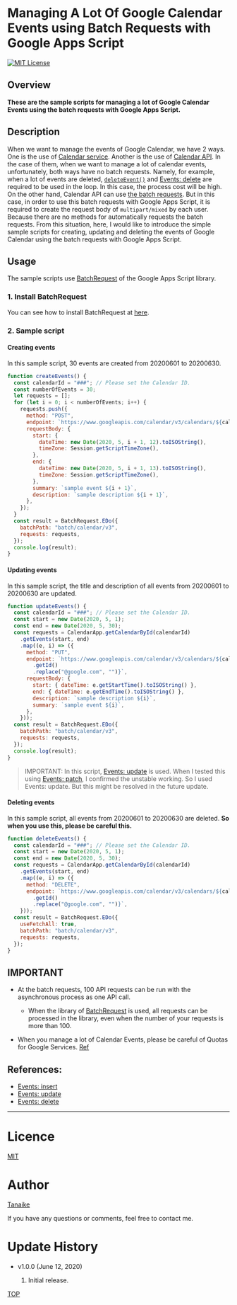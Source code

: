 # Managing A Lot Of Google Calendar Events using Batch Requests with Google Apps Script

<a name="top"></a>

[![MIT License](http://img.shields.io/badge/license-MIT-blue.svg?style=flat)](LICENCE)

<a name="overview"></a>

## Overview

**These are the sample scripts for managing a lot of Google Calendar Events using the batch requests with Google Apps Script.**

<a name="description"></a>

## Description

When we want to manage the events of Google Calendar, we have 2 ways. One is the use of [Calendar service](https://developers.google.com/apps-script/reference/calendar). Another is the use of [Calendar API](https://developers.google.com/calendar). In the case of them, when we want to manage a lot of calendar events, unfortunately, both ways have no batch requests. Namely, for example, when a lot of events are deleted, [`deleteEvent()`](<https://developers.google.com/apps-script/reference/calendar/calendar-event#deleteEvent()>) and [Events: delete](https://developers.google.com/calendar/v3/reference/events/delete) are required to be used in the loop. In this case, the process cost will be high. On the other hand, Calendar API can use [the batch requests](https://developers.google.com/calendar/batch). But in this case, in order to use this batch requests with Google Apps Script, it is required to create the request body of `multipart/mixed` by each user. Because there are no methods for automatically requests the batch requests. From this situation, here, I would like to introduce the simple sample scripts for creating, updating and deleting the events of Google Calendar using the batch requests with Google Apps Script.

<a name="usage"></a>

## Usage

The sample scripts use [BatchRequest](https://github.com/tanaikech/BatchRequest) of the Google Apps Script library.

### 1. Install BatchRequest

You can see how to install BatchRequest at [here](https://github.com/tanaikech/BatchRequest#how-to-install).

### 2. Sample script

#### Creating events

In this sample script, 30 events are created from 20200601 to 20200630.

```javascript
function createEvents() {
  const calendarId = "###"; // Please set the Calendar ID.
  const numberOfEvents = 30;
  let requests = [];
  for (let i = 0; i < numberOfEvents; i++) {
    requests.push({
      method: "POST",
      endpoint: `https://www.googleapis.com/calendar/v3/calendars/${calendarId}/events`,
      requestBody: {
        start: {
          dateTime: new Date(2020, 5, i + 1, 12).toISOString(),
          timeZone: Session.getScriptTimeZone(),
        },
        end: {
          dateTime: new Date(2020, 5, i + 1, 13).toISOString(),
          timeZone: Session.getScriptTimeZone(),
        },
        summary: `sample event ${i + 1}`,
        description: `sample description ${i + 1}`,
      },
    });
  }
  const result = BatchRequest.EDo({
    batchPath: "batch/calendar/v3",
    requests: requests,
  });
  console.log(result);
}
```

#### Updating events

In this sample script, the title and description of all events from 20200601 to 20200630 are updated.

```javascript
function updateEvents() {
  const calendarId = "###"; // Please set the Calendar ID.
  const start = new Date(2020, 5, 1);
  const end = new Date(2020, 5, 30);
  const requests = CalendarApp.getCalendarById(calendarId)
    .getEvents(start, end)
    .map((e, i) => ({
      method: "PUT",
      endpoint: `https://www.googleapis.com/calendar/v3/calendars/${calendarId}/events/${e
        .getId()
        .replace("@google.com", "")}`,
      requestBody: {
        start: { dateTime: e.getStartTime().toISOString() },
        end: { dateTime: e.getEndTime().toISOString() },
        description: `sample description ${i}`,
        summary: `sample event ${i}`,
      },
    }));
  const result = BatchRequest.EDo({
    batchPath: "batch/calendar/v3",
    requests: requests,
  });
  console.log(result);
}
```

> IMPORTANT: In this script, [Events: update](https://developers.google.com/calendar/v3/reference/events/update) is used. When I tested this using [Events: patch](https://developers.google.com/calendar/v3/reference/events/patch), I confirmed the unstable working. So I used Events: update. But this might be resolved in the future update.

#### Deleting events

In this sample script, all events from 20200601 to 20200630 are deleted. **So when you use this, please be careful this.**

```javascript
function deleteEvents() {
  const calendarId = "###"; // Please set the Calendar ID.
  const start = new Date(2020, 5, 1);
  const end = new Date(2020, 5, 30);
  const requests = CalendarApp.getCalendarById(calendarId)
    .getEvents(start, end)
    .map((e, i) => ({
      method: "DELETE",
      endpoint: `https://www.googleapis.com/calendar/v3/calendars/${calendarId}/events/${e
        .getId()
        .replace("@google.com", "")}`,
    }));
  const result = BatchRequest.EDo({
    useFetchAll: true,
    batchPath: "batch/calendar/v3",
    requests: requests,
  });
}
```

## IMPORTANT

- At the batch requests, 100 API requests can be run with the asynchronous process as one API call.

  - When the library of [BatchRequest](https://github.com/tanaikech/BatchRequest) is used, all requests can be processed in the library, even when the number of your requests is more than 100.

- When you manage a lot of Calendar Events, please be careful of Quotas for Google Services. [Ref](https://developers.google.com/apps-script/guides/services/quotas)

## References:

- [Events: insert](https://developers.google.com/calendar/v3/reference/events/insert)
- [Events: update](https://developers.google.com/calendar/v3/reference/events/update)
- [Events: delete](https://developers.google.com/calendar/v3/reference/events/delete)

---

<a name="licence"></a>

# Licence

[MIT](LICENCE)

<a name="author"></a>

# Author

[Tanaike](https://tanaikech.github.io/about/)

If you have any questions or comments, feel free to contact me.

<a name="updatehistory"></a>

# Update History

- v1.0.0 (June 12, 2020)

  1. Initial release.

[TOP](#top)

